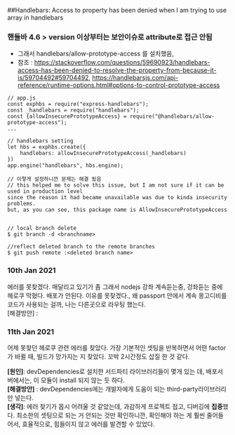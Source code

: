 
##Handlebars: Access to property has been denied when I am trying to use array in handlebars  
### 핸들바 4.6 > version  이상부터는 보안이슈로 attribute로 접근 안됨
* 그래서 handlebars/allow-prototype-access 를 설치했음, 
* 참조 : https://stackoverflow.com/questions/59690923/handlebars-access-has-been-denied-to-resolve-the-property-from-because-it-is/59704492#59704492, https://handlebarsjs.com/api-reference/runtime-options.html#options-to-control-prototype-access
```
// app.js
const exphbs = require("express-handlebars");
const _handlebars = require("handlebars");
const {allowInsecurePrototypeAccess} = require("@handlebars/allow-prototype-access");
...

// handlebars setting
let hbs = exphbs.create({
    handlebars: allowInsecurePrototypeAccess(_handlebars)
})
app.engine("handlebars", hbs.engine);

// 이렇게 설정하니깐 문제는 해결 됬음
// this helped me to solve this issue, but I am not sure if it can be used in production level 
since the reason it had became unavailable was due to kinda insecurity problems.
but, as you can see, this package name is AllowInsecurePrototypeAccess
 
```

```
// local branch delete 
$ git branch -d <branchname>

//reflect deleted branch to the remote branches
$ git push remote :<deleted branch name>
```

### 10th Jan 2021
에러를 못찾겠다. 매달리고 있기가 좀 그래서 nodejs 강좌 계속듣는중, 강좌듣는 중에 헤로쿠 막혔다.
배포가 안된다. 이유를 못찾겠다., 왜 passport 안에서 계속 몽고디비를 코드가 사용되는 걸까, 나는 다른곳으로 라우팅 했는다.  
[해결방안] : 

### 11th Jan 2021
어제 못찾던 헤로쿠 관련 에러를 찾았다. 가장 기본적인 셋팅을 반복하면서
어떤 factor가 바뀔 때, 빌드가 망가지는 지 찾았다. 꼬박 2시간정도 삽질 한 것 같다.  

**[원인]**: devDependencies로 설치한 서드파티 라이브러리들이 몇개 있는 데, 배포서버에서는, 이 모듈이 install 되지 않는 듯 하다.   
**[해결방안]** : devDependencies에는 개발자에게 도움이 되는 third-party라이브러리 만 넣는다.    
**[생각]**: 에러 찾기가 몹시 어려울 것 같았는데, 과감하게 프로젝트 접고, 디버깅에 **집중**했다. 최소한의 셋팅으로 되는 거 안되는 것만 확인하니깐, 확인해야 하는 게 훨씬 줄어들어서, 효율적으로, 힘들이지 않고 에러를 발견할 수 있었다.    




